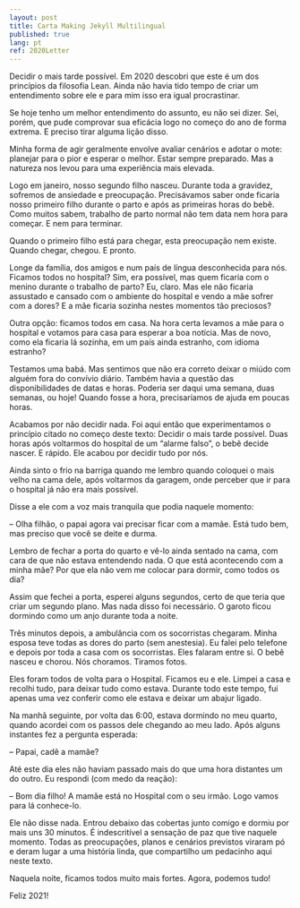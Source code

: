 ```yaml
---
layout: post
title: Carta Making Jekyll Multilingual
published: true
lang: pt
ref: 2020Letter
---
```


Decidir o mais tarde possível. Em 2020 descobri que este é um dos princípios da filosofia Lean. Ainda não havia tido tempo de criar um entendimento sobre ele e para mim isso era igual procrastinar.

Se hoje tenho um melhor entendimento do assunto, eu não sei dizer. Sei, porém, que pude comprovar sua eficácia logo no começo do ano de forma extrema. E preciso tirar alguma lição disso.

Minha forma de agir geralmente envolve avaliar cenários e adotar o mote: planejar para o pior e esperar o melhor. Estar sempre preparado. Mas a natureza nos levou para uma experiência mais elevada.

Logo em janeiro, nosso segundo filho nasceu. Durante toda a gravidez, sofremos de ansiedade e preocupação. Precisávamos saber onde ficaria nosso primeiro filho durante o parto e após as primeiras horas do bebê. Como muitos sabem, trabalho de parto normal não tem data nem hora para começar. E nem para terminar.

Quando o primeiro filho está para chegar, esta preocupação nem existe. Quando chegar, chegou. E pronto.

Longe da família, dos amigos e num país de língua desconhecida para nós. Ficamos todos no hospital? Sim, era possível, mas quem ficaria com o menino durante o trabalho de parto? Eu, claro. Mas ele não ficaria assustado e cansado com o ambiente do hospital e vendo a mãe sofrer com a dores? E a mãe ficaria sozinha nestes momentos tão preciosos?

Outra opção: ficamos todos em casa. Na hora certa levamos a mãe para o hospital e votamos para casa para esperar a boa notícia. Mas de novo, como ela ficaria lá sozinha, em um país ainda estranho, com idioma estranho?

Testamos uma babá. Mas sentimos que não era correto deixar o miúdo com alguém fora do convívio diário. Também havia a questão das disponibilidades de datas e horas. Poderia ser daqui uma semana, duas semanas, ou hoje! Quando fosse a hora, precisaríamos de ajuda em poucas horas.

Acabamos por não decidir nada. Foi aqui então que experimentamos o princípio citado no começo deste texto: Decidir o mais tarde possível. Duas horas após voltarmos do hospital de um “alarme falso”, o bebê decide nascer. E rápido. Ele acabou por decidir tudo por nós.

Ainda sinto o frio na barriga quando me lembro quando coloquei o mais velho na cama dele, após voltarmos da garagem, onde perceber que ir para o hospital já não era mais possível.

 Disse a ele com a voz mais tranquila que podia naquele momento:

&ndash; Olha filhão, o papai agora vai precisar ficar com a mamãe. Está tudo bem, mas preciso que você se deite e durma.

Lembro de fechar a porta do quarto e vê-lo ainda sentado na cama, com cara de que não estava entendendo nada. O que está acontecendo com a minha mãe? Por que ela não vem me colocar para dormir, como todos os dia?

Assim que fechei a porta, esperei alguns segundos, certo de que teria que criar um segundo plano. Mas nada disso foi necessário. O garoto ficou dormindo como um anjo durante toda a noite.

Três minutos depois, a ambulância com os socorristas chegaram. Minha esposa teve todas as dores do parto (sem anestesia). Eu falei pelo telefone e depois por toda a casa com os socorristas. Eles falaram entre si. O bebê nasceu e chorou. Nós choramos. Tiramos fotos.

Eles foram todos de volta para o Hospital. Ficamos eu e ele. Limpei a casa e recolhi tudo, para deixar tudo como estava. Durante todo este tempo, fui apenas uma vez conferir como ele estava e deixar um abajur ligado.

Na manhã seguinte, por volta das 6:00, estava dormindo no meu quarto, quando acordei com os passos dele chegando ao meu lado. Após alguns instantes fez a pergunta esperada:

&ndash; Papai, cadê a mamãe?

Até este dia eles não haviam passado mais do que uma hora distantes um do outro. Eu respondi (com medo da reação):

&ndash; Bom dia filho! A mamãe está no Hospital com o seu irmão. Logo vamos para lá conhece-lo.

Ele não disse nada. Entrou debaixo das cobertas junto comigo e dormiu por mais uns 30 minutos. É indescritível a sensação de paz que tive naquele momento. Todas as preocupações, planos e cenários previstos viraram pó e deram lugar a uma história linda, que compartilho um pedacinho aqui neste texto.

Naquela noite, ficamos todos muito mais fortes. Agora, podemos tudo!

Feliz 2021!
